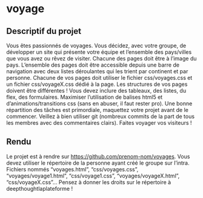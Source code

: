 # voyage


## Descriptif du projet
Vous êtes passionnés de voyages. Vous décidez, avec votre groupe, de
développer un site qui présente votre équipe et l’ensemble des pays/villes
que vous avez ou rêvez de visiter. Chacune des pages doit être à l’image
du pays. L’ensemble des pages doit être accessible depuis une barre de
navigation avec deux listes déroulantes qui les trient par continent et par
personne.
Chacune de vos pages doit utiliser le fichier css/voyages.css et un fichier
css/voyageX.css dédié à la page. Les structures de vos pages doivent être
différentes ! Vous devez inclure des tableaux, des listes, du flex, des
formulaires. Maximiser l’utilisation de balises html5 et
d’animations/transitions css (sans en abuser, il faut rester pro).
Une bonne répartition des tâches est primordiale, maquettez votre projet
avant de le commencer. Veillez à bien utiliser git (nombreux commits de la
part de tous les membres avec des commentaires clairs). Faites voyager
vos visiteurs !

## Rendu
Le projet est à rendre sur https://github.com/prenom-nom/voyages. Vous
devez utiliser le répertoire de la personne ayant créé le groupe sur l’intra.
Fichiers nommés “voyages.html”, “css/voyages.css”,
“voyages/voyage1.html”, “css/voyage1.css”, “voyages/voyageX.html”,
“css/voyageX.css”...
Pensez à donner les droits sur le répertoire à deepthoughtlaplateforme !
